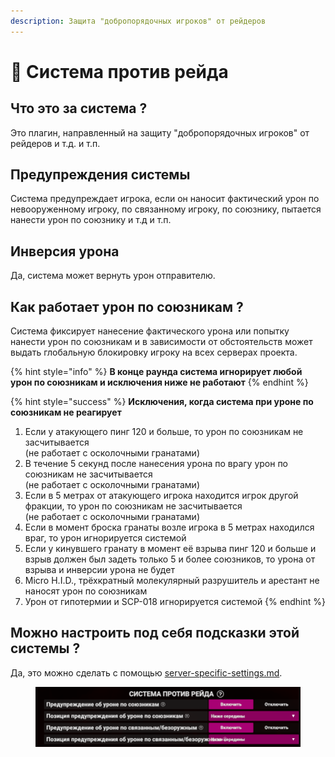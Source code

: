 ```yaml
---
description: Защита "добропорядочных игроков" от рейдеров
---
```


# 🤨 Система против рейда

## Что это за система ?

Это плагин, направленный на защиту "добропорядочных игроков" от рейдеров и т.д. и т.п.

## Предупреждения системы

Система предупреждает игрока, если он наносит фактический урон по невооруженному игроку, по связанному игроку, по союзнику, пытается нанести урон по союзнику и т.д и т.п.

## Инверсия урона

Да, система может вернуть урон отправителю.

## Как работает урон по союзникам ?

Система фиксирует нанесение фактического урона или попытку нанести урон по союзникам и в зависимости от обстоятельств может выдать глобальную блокировку игроку на всех серверах проекта.

{% hint style="info" %}
**В конце раунда система игнорирует любой урон по союзникам и исключения ниже не работают**
{% endhint %}

{% hint style="success" %}
**Исключения, когда система при уроне по союзникам не реагирует**

1. Если у атакующего пинг 120 и больше, то урон по союзникам не засчитывается\
   (не работает с осколочными гранатами)
2. В течение 5 секунд после нанесения урона по врагу урон по союзникам не засчитывается\
   (не работает с осколочными гранатами)
3. Если в 5 метрах от атакующего игрока находится игрок другой фракции, то урон по союзникам не засчитывается \
   (не работает с осколочными гранатами)
4. Если в момент броска гранаты возле игрока в 5 метрах находился враг, то урон игнорируется системой
5. Если у кинувшего гранату в момент её взрыва пинг 120 и больше и взрыв должен был задеть только 5 и более союзников, то урона от взрыва и инверсии урона не будет
6. Micro H.I.D., трёхкратный молекулярный разрушитель и арестант не наносят урон по союзникам
7. Урон от гипотермии и SCP-018 игнорируется системой
{% endhint %}

## Можно настроить под себя подсказки этой системы ?

Да, это можно сделать с помощью [server-specific-settings.md](server-specific-settings.md "mention").

<figure><img src="../../.gitbook/assets/image (5).png" alt=""><figcaption></figcaption></figure>

